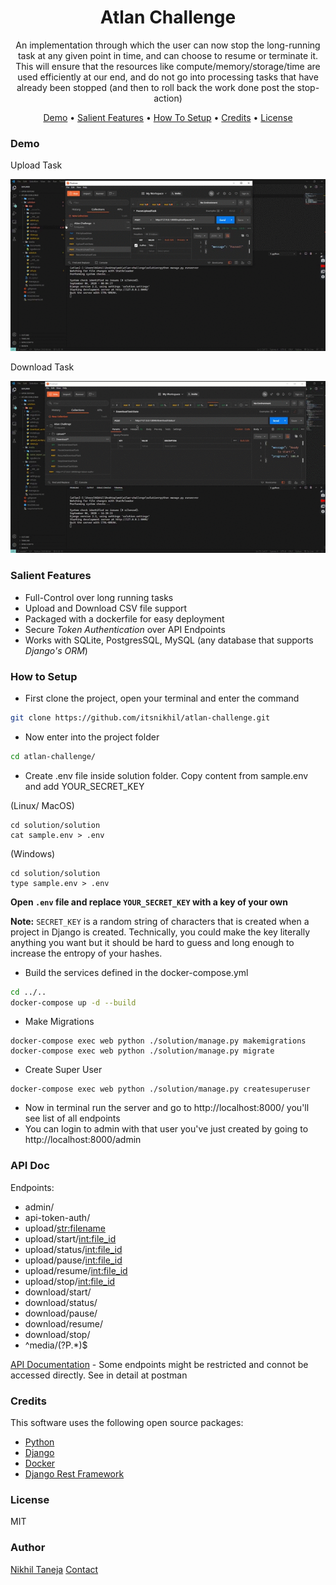 <h1 align="center">
    Atlan Challenge
</h1>
<p align="center">An implementation through which the user can now stop the long-running task at any given point in time, and can choose to resume or terminate it. This will ensure that the resources like compute/memory/storage/time are used efficiently at our end, and do not go into processing tasks that have already been stopped (and then to roll back the work done post the stop-action)</p>

<p align="center">
  <a href="#demo">Demo</a> •
  <a href="#salient-features">Salient Features</a> •
  <a href="#how-to-setup">How To Setup</a> •
  <a href="#credits">Credits</a> •
  <a href="#license">License</a>
</p>

### Demo
Upload Task

![Upload Task GIF](demo/upload_task.gif)

Download Task

![Download Task GIF](demo/download_task.gif)

### Salient Features
* Full-Control over long running tasks
* Upload and Download CSV file support
* Packaged with a dockerfile for easy deployment
* Secure _Token Authentication_ over API Endpoints
* Works with SQLite, PostgresSQL, MySQL (any database that supports _Django's ORM_)

### How to Setup
* First clone the project, open your terminal and enter the command

```bash
git clone https://github.com/itsnikhil/atlan-challenge.git
```
* Now enter into the project folder
```bash
cd atlan-challenge/
```
* Create .env file inside solution folder. Copy content from sample.env and add YOUR_SECRET_KEY

(Linux/ MacOS)
```
cd solution/solution
cat sample.env > .env
```
(Windows)
```
cd solution/solution
type sample.env > .env
```
**Open `.env` file and replace `YOUR_SECRET_KEY` with a key of your own**

__Note:__ `SECRET_KEY` is a random string of characters that is created when a project in Django is created. Technically, you could make the key literally anything you want but it should be hard to guess and long enough to increase the entropy of your hashes.

* Build the services defined in the docker-compose.yml
```bash
cd ../..
docker-compose up -d --build
```

* Make Migrations
```
docker-compose exec web python ./solution/manage.py makemigrations
docker-compose exec web python ./solution/manage.py migrate
```

* Create Super User
```
docker-compose exec web python ./solution/manage.py createsuperuser
```

* Now in terminal run the server and go to http://localhost:8000/ you'll see list of all endpoints
* You can login to admin with that user you've just created by going to http://localhost:8000/admin

### API Doc
Endpoints:
+ admin/
+ api-token-auth/
+ upload/<str:filename>
+ upload/start/<int:file_id>
+ upload/status/<int:file_id>
+ upload/pause/<int:file_id>
+ upload/resume/<int:file_id>
+ upload/stop/<int:file_id>
+ download/start/
+ download/status/
+ download/pause/
+ download/resume/
+ download/stop/
+ ^media\/(?P<path>.*)$

[API Documentation](https://documenter.getpostman.com/view/12623083/TVCiSRip) - Some endpoints might be restricted and connot be accessed directly. See in detail at postman 

### Credits
This software uses the following open source packages:

- [Python](https://www.python.org/)
- [Django](https://www.djangoproject.com/)
- [Docker](https://www.docker.com/)
- [Django Rest Framework](https://www.django-rest-framework.org/)

### License
MIT

### Author
[Nikhil Taneja](https://itsnikhil.pythonanywhere.com)
[Contact](mailto:taneja.nikhil03@gmail.com)